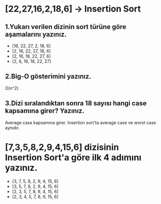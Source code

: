 # [22,27,16,2,18,6] -> Insertion Sort
## 1.Yukarı verilen dizinin sort türüne göre aşamalarını yazınız.
* [16, 22, 27, 2, 18, 6]
* [2, 16, 22, 27, 18, 6]
* [2, 16, 18, 22, 27, 6]
* [2, 6, 16, 18, 22, 27]

## 2.Big-O gösterimini yazınız.
O(n^2)

## 3.Dizi sıralandıktan sonra 18 sayısı hangi case kapsamına girer? Yazınız.
Average case kapsamına girer. Insertion sort'ta average case ve worst case aynıdır.

# [7,3,5,8,2,9,4,15,6] dizisinin Insertion Sort'a göre ilk 4 adımını yazınız.
* [3, 7, 5, 8, 2, 9, 4, 15, 6]
* [3, 5, 7, 8, 2, 9, 4, 15, 6]
* [2, 3, 5, 7, 8, 9, 4, 15, 6]
* [2, 3, 4, 5, 7, 8, 9, 15, 6]